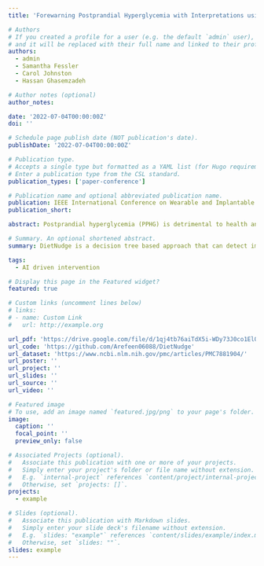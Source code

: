 ```yaml
---
title: 'Forewarning Postprandial Hyperglycemia with Interpretations using Machine Learning'

# Authors
# If you created a profile for a user (e.g. the default `admin` user), write the username (folder name) here
# and it will be replaced with their full name and linked to their profile.
authors:
  - admin
  - Samantha Fessler
  - Carol Johnston
  - Hassan Ghasemzadeh

# Author notes (optional)
author_notes:

date: '2022-07-04T00:00:00Z'
doi: ''

# Schedule page publish date (NOT publication's date).
publishDate: '2022-07-04T00:00:00Z'

# Publication type.
# Accepts a single type but formatted as a YAML list (for Hugo requirements).
# Enter a publication type from the CSL standard.
publication_types: ['paper-conference']

# Publication name and optional abbreviated publication name.
publication: IEEE International Conference on Wearable and Implantable Body Sensor Networks (BSN’22)
publication_short: 

abstract: Postprandial hyperglycemia (PPHG) is detrimental to health and increases risk of cardiovascular diseases, reduced eyesight, and life-threatening conditions like cancer. Detecting PPHG events before they occur can potentially help with providing early interventions. Prior research suggests that PPHG events can be predicted based on information about diet. However, such computational approaches (1) are data hungry requiring significant amounts of data for algorithm training; and (2) work as a black-box and lack interpretability, thus limiting the adoption of these technologies for use in clinical interventions. Motivated by these shortcomings, we propose, DietNudge, a machine learning based framework that integrates multi-modal data about diet, insulin, and blood glucose to predict PPHG events before they occur. Using data from patients with diabetes, we demonstrate that our model can predict PPHG events with up to 90% classification accuracy and an average F1 score of 0.93. The proposed decision-tree-based approach also identifies modifiable factors that contribute to an impending PPHG event while providing personalized thresholds to prevent such events. Our results suggest that we can develop simply, yet effective, computational algorithms that can be used as preventative mechanisms for diabetes and obesity management.

# Summary. An optional shortened abstract.
summary: DietNudge is a decision tree based approach that can detect impending hyperglycemic events and provides explanations why hyperglycemia occred.

tags:
  - AI driven intervention

# Display this page in the Featured widget?
featured: true

# Custom links (uncomment lines below)
# links:
# - name: Custom Link
#   url: http://example.org

url_pdf: 'https://drive.google.com/file/d/1qj4tb76aiTdX5i-WDy73J0co1ElQVaD6/view'
url_code: 'https://github.com/Arefeen06088/DietNudge'
url_dataset: 'https://www.ncbi.nlm.nih.gov/pmc/articles/PMC7881904/'
url_poster: ''
url_project: ''
url_slides: ''
url_source: ''
url_video: ''

# Featured image
# To use, add an image named `featured.jpg/png` to your page's folder.
image:
  caption: ''
  focal_point: ''
  preview_only: false

# Associated Projects (optional).
#   Associate this publication with one or more of your projects.
#   Simply enter your project's folder or file name without extension.
#   E.g. `internal-project` references `content/project/internal-project/index.md`.
#   Otherwise, set `projects: []`.
projects:
  - example

# Slides (optional).
#   Associate this publication with Markdown slides.
#   Simply enter your slide deck's filename without extension.
#   E.g. `slides: "example"` references `content/slides/example/index.md`.
#   Otherwise, set `slides: ""`.
slides: example
---
```

